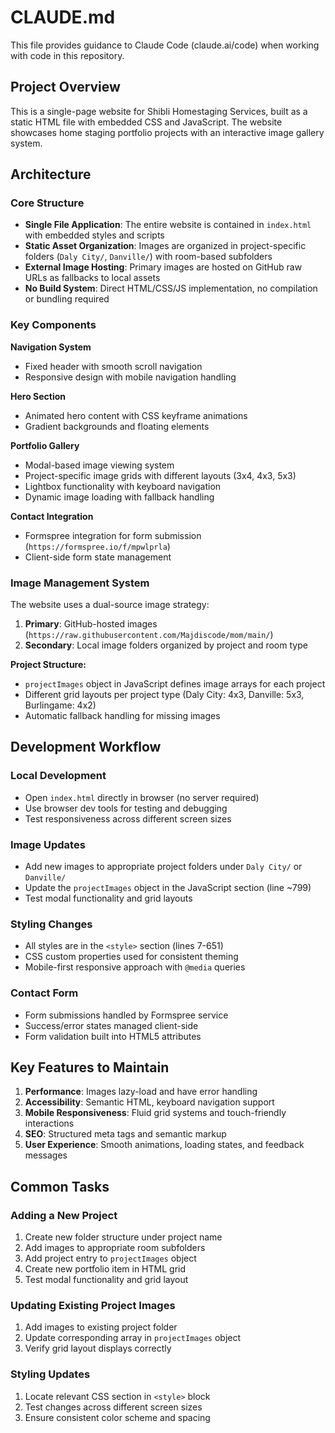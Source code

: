 # CLAUDE.md

This file provides guidance to Claude Code (claude.ai/code) when working with code in this repository.

## Project Overview

This is a single-page website for Shibli Homestaging Services, built as a static HTML file with embedded CSS and JavaScript. The website showcases home staging portfolio projects with an interactive image gallery system.

## Architecture

### Core Structure
- **Single File Application**: The entire website is contained in `index.html` with embedded styles and scripts
- **Static Asset Organization**: Images are organized in project-specific folders (`Daly City/`, `Danville/`) with room-based subfolders
- **External Image Hosting**: Primary images are hosted on GitHub raw URLs as fallbacks to local assets
- **No Build System**: Direct HTML/CSS/JS implementation, no compilation or bundling required

### Key Components

**Navigation System**
- Fixed header with smooth scroll navigation
- Responsive design with mobile navigation handling

**Hero Section** 
- Animated hero content with CSS keyframe animations
- Gradient backgrounds and floating elements

**Portfolio Gallery**
- Modal-based image viewing system
- Project-specific image grids with different layouts (3x4, 4x3, 5x3)
- Lightbox functionality with keyboard navigation
- Dynamic image loading with fallback handling

**Contact Integration**
- Formspree integration for form submission (`https://formspree.io/f/mpwlprla`)
- Client-side form state management

### Image Management System

The website uses a dual-source image strategy:
1. **Primary**: GitHub-hosted images (`https://raw.githubusercontent.com/Majdiscode/mom/main/`)
2. **Secondary**: Local image folders organized by project and room type

**Project Structure:**
- `projectImages` object in JavaScript defines image arrays for each project
- Different grid layouts per project type (Daly City: 4x3, Danville: 5x3, Burlingame: 4x2)
- Automatic fallback handling for missing images

## Development Workflow

### Local Development
- Open `index.html` directly in browser (no server required)
- Use browser dev tools for testing and debugging
- Test responsiveness across different screen sizes

### Image Updates
- Add new images to appropriate project folders under `Daly City/` or `Danville/`
- Update the `projectImages` object in the JavaScript section (line ~799)
- Test modal functionality and grid layouts

### Styling Changes
- All styles are in the `<style>` section (lines 7-651)
- CSS custom properties used for consistent theming
- Mobile-first responsive approach with `@media` queries

### Contact Form
- Form submissions handled by Formspree service
- Success/error states managed client-side
- Form validation built into HTML5 attributes

## Key Features to Maintain

1. **Performance**: Images lazy-load and have error handling
2. **Accessibility**: Semantic HTML, keyboard navigation support
3. **Mobile Responsiveness**: Fluid grid systems and touch-friendly interactions
4. **SEO**: Structured meta tags and semantic markup
5. **User Experience**: Smooth animations, loading states, and feedback messages

## Common Tasks

### Adding a New Project
1. Create new folder structure under project name
2. Add images to appropriate room subfolders
3. Add project entry to `projectImages` object
4. Create new portfolio item in HTML grid
5. Test modal functionality and grid layout

### Updating Existing Project Images
1. Add images to existing project folder
2. Update corresponding array in `projectImages` object
3. Verify grid layout displays correctly

### Styling Updates
1. Locate relevant CSS section in `<style>` block
2. Test changes across different screen sizes
3. Ensure consistent color scheme and spacing